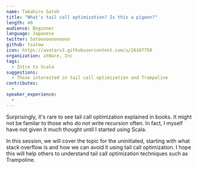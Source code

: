 ```yaml
---
name: Takahiro Satoh
title: "What's tail call optimization? Is this a pigeon?"
length: 40
audience: Beginner
language: Japanese
twitter: Satoooooooooooo
github: tsatow
icon: https://avatars3.githubusercontent.com/u/26167750
organization: atWare, Inc
tags:
  - Intro to Scala
suggestions:
  - Those interested in tail call optimization and Trampoline
contributes:
  - 
speaker_experience:
  - 
---
```

Surprisingly, it's rare to see tail call optimization explained in books.
It might not be familar to those who do not write recursion often.
In fact, I myself have not given it much thought until I started using Scala.

In this session, we will cover the topic for the uninitiated, starting with what stack overflow is and how we can avoid it using tail call optimization. I hope this will help others to understand tail call optimization techniques such as Trampoline.
